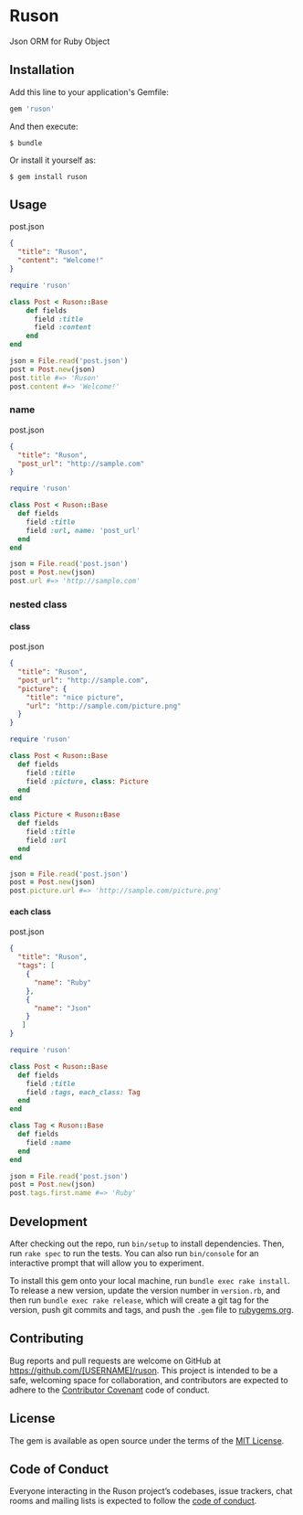 # Ruson

Json ORM for Ruby Object

## Installation

Add this line to your application's Gemfile:

```ruby
gem 'ruson'
```

And then execute:

    $ bundle

Or install it yourself as:

    $ gem install ruson

## Usage

post.json
```json
{
  "title": "Ruson",
  "content": "Welcome!"
}
```

```ruby
require 'ruson'

class Post < Ruson::Base
    def fields
      field :title
      field :content
    end
end

json = File.read('post.json')
post = Post.new(json)
post.title #=> 'Ruson'
post.content #=> 'Welcome!'
```

### name

post.json
```json
{
  "title": "Ruson",
  "post_url": "http://sample.com"
}
```

```ruby
require 'ruson'

class Post < Ruson::Base
  def fields
    field :title
    field :url, name: 'post_url'
  end
end

json = File.read('post.json')
post = Post.new(json)
post.url #=> 'http://sample.com'
```

### nested class

#### class

post.json
```json
{
  "title": "Ruson",
  "post_url": "http://sample.com",
  "picture": {
    "title": "nice picture",
    "url": "http://sample.com/picture.png"
  }
}
```

```ruby
require 'ruson'

class Post < Ruson::Base
  def fields
    field :title
    field :picture, class: Picture
  end
end

class Picture < Ruson::Base
  def fields
    field :title
    field :url
  end
end

json = File.read('post.json')
post = Post.new(json)
post.picture.url #=> 'http://sample.com/picture.png'
```

#### each class

post.json
```json
{
  "title": "Ruson",
  "tags": [
    {
      "name": "Ruby"
    },
    {
      "name": "Json"
    }
   ]
}
```

```ruby
require 'ruson'

class Post < Ruson::Base
  def fields
    field :title
    field :tags, each_class: Tag
  end
end

class Tag < Ruson::Base
  def fields
    field :name
  end
end

json = File.read('post.json')
post = Post.new(json)
post.tags.first.name #=> 'Ruby'
```


## Development

After checking out the repo, run `bin/setup` to install dependencies. Then, run `rake spec` to run the tests. You can also run `bin/console` for an interactive prompt that will allow you to experiment.

To install this gem onto your local machine, run `bundle exec rake install`. To release a new version, update the version number in `version.rb`, and then run `bundle exec rake release`, which will create a git tag for the version, push git commits and tags, and push the `.gem` file to [rubygems.org](https://rubygems.org).

## Contributing

Bug reports and pull requests are welcome on GitHub at https://github.com/[USERNAME]/ruson. This project is intended to be a safe, welcoming space for collaboration, and contributors are expected to adhere to the [Contributor Covenant](http://contributor-covenant.org) code of conduct.

## License

The gem is available as open source under the terms of the [MIT License](http://opensource.org/licenses/MIT).

## Code of Conduct

Everyone interacting in the Ruson project’s codebases, issue trackers, chat rooms and mailing lists is expected to follow the [code of conduct](https://github.com/[USERNAME]/ruson/blob/master/CODE_OF_CONDUCT.md).
